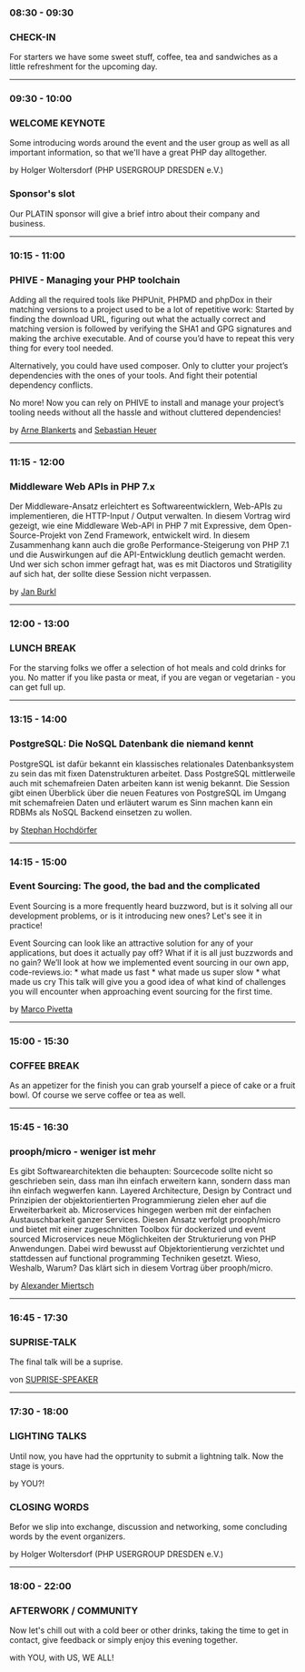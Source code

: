 <div class="schedule">
	<div class="row">
		<div class="col-xs-12 col-sm-4 col-md-3">
			<h3>08:30 - 09:30</h3>	
		</div>
		<div class="col-xs-12 col-sm-8 col-md-9">
			<h3>CHECK-IN</h3>
			<p class="text-muted">
				For starters we have some sweet stuff, coffee, tea and sandwiches as a little refreshment for the upcoming day. 
			</p>
		</div>
	</div>
	<hr class="blockspace">
	<div class="row">
		<div class="col-xs-12 col-sm-4 col-md-3">
			<h3>09:30 - 10:00</h3>	
		</div>
		<div class="col-xs-12 col-sm-8 col-md-9">
			<h3>WELCOME KEYNOTE</h3>
			<p>
				Some introducing words around the event and the user group as well as all important information, so that we'll have a great PHP day alltogether.	
			</p>
			<p class="text-muted">by Holger Woltersdorf (PHP USERGROUP DRESDEN e.V.)</p>
			<h3>Sponsor's slot</h3>
			<p>
				Our PLATIN sponsor will give a brief intro about their company and business.
			</p>
		</div>
	</div>
	<hr class="blockspace">
	<div class="row">
		<div class="col-xs-12 col-sm-4 col-md-3">
			<h3>10:15 - 11:00</h3>	
		</div>
		<div class="col-xs-12 col-sm-8 col-md-9">
			<h3 id="phive">PHIVE - Managing your PHP toolchain</h3>
			<p>
				Adding all the required tools like PHPUnit, PHPMD and phpDox in their matching versions to a project used to be a lot of repetitive work: 
				Started by finding the download URL, figuring out what the actually correct and matching version is followed by verifying the SHA1 and GPG 
				signatures and making the archive executable. And of course you’d have to repeat this very thing for every tool needed.
			</p>
			<p>
				Alternatively, you could have used composer. Only to clutter your project’s dependencies with the ones of your tools. 
				And fight their potential dependency conflicts.
			</p>
			<p>
				No more! Now you can rely on PHIVE to install and manage your project’s 
				tooling needs without all the hassle and without cluttered dependencies!
			</p>
			<p class="text-muted">
				by <a href="@baseUrl@/phpdd17/speaker.html#arne-blankerts">Arne Blankerts</a> 
				and <a href="@baseUrl@/phpdd17/speaker.html#sebastian-heuer">Sebastian Heuer</a>
			</p>
		</div>
	</div>
	<hr class="blockspace">
	<div class="row">
		<div class="col-xs-12 col-sm-4 col-md-3">
			<h3>11:15 - 12:00</h3>	
		</div>
		<div class="col-xs-12 col-sm-8 col-md-9">
			<h3 id="middleware-web-apis-in-php-7">Middleware Web APIs in PHP 7.x</h3>
			<p>
				Der Middleware-Ansatz erleichtert es Softwareentwicklern, Web-APIs zu implementieren, die HTTP-Input / Output verwalten. 
				In diesem Vortrag wird gezeigt, wie eine Middleware Web-API in PHP 7 mit Expressive, dem Open-Source-Projekt von Zend Framework, entwickelt wird. 
				In diesem Zusammenhang kann auch die große Performance-Steigerung von PHP 7.1 und die Auswirkungen auf die API-Entwicklung deutlich gemacht werden. 
				Und wer sich schon immer gefragt hat, was es mit Diactoros und Stratigility auf sich hat, der sollte diese Session nicht verpassen.
			</p>
			<p class="text-muted">by <a href="@baseUrl@/phpdd17/speaker.html#jan-burkl">Jan Burkl</a></p>
		</div>
	</div>
	<hr class="blockspace">
	<div class="row">
		<div class="col-xs-12 col-sm-4 col-md-3">
			<h3>12:00 - 13:00</h3>	
		</div>
		<div class="col-xs-12 col-sm-8 col-md-9">
			<h3>LUNCH BREAK</h3>
			<p class="text-muted">
				For the starving folks we offer a selection of hot meals and cold drinks for you. 
				No matter if you like pasta or meat, if you are vegan or vegetarian - you can get full up. 
			</p>
		</div>
	</div>
	<hr class="blockspace">
	<div class="row">
		<div class="col-xs-12 col-sm-4 col-md-3">
			<h3>13:15 - 14:00</h3>	
		</div>
		<div class="col-xs-12 col-sm-8 col-md-9">
			<h3 id="postgresql">PostgreSQL: Die NoSQL Datenbank die niemand kennt</h3>
			<p>
				PostgreSQL ist dafür bekannt ein klassisches
				relationales Datenbanksystem zu sein das mit fixen Datenstrukturen
				arbeitet. Dass PostgreSQL mittlerweile auch mit schemafreien Daten
				arbeiten kann ist wenig bekannt. Die Session gibt einen Überblick über
				die neuen Features von PostgreSQL im Umgang mit schemafreien Daten und
				erläutert warum es Sinn machen kann ein RDBMs als NoSQL Backend
				einsetzen zu wollen.
			</p>
			<p class="text-muted">by <a href="@baseUrl@/phpdd17/speaker.html#stephan-hochdoerfer">Stephan Hochdörfer</a></p>
		</div>
	</div>
	<hr class="blockspace">
	<div class="row">
		<div class="col-xs-12 col-sm-4 col-md-3">
			<h3>14:15 - 15:00</h3>	
		</div>
		<div class="col-xs-12 col-sm-8 col-md-9">
			<h3 id="middleware-web-apis-in-php-7">Event Sourcing: The good, the bad and the complicated</h3>
			<p>
				Event Sourcing is a more frequently heard buzzword, but is it solving all our development problems, or is it introducing new ones? Let's see it in practice!
			</p>
			<p>
                Event Sourcing can look like an attractive solution for any of your applications, but does it actually pay off? What if it is all just buzzwords and no gain? 
                We’ll look at how we implemented event sourcing in our own app, code-reviews.io: * what made us fast * what made us super slow * what made us cry 
                This talk will give you a good idea of what kind of challenges you will encounter when approaching event sourcing for the first time.
			</p>
			<p class="text-muted">by <a href="@baseUrl@/phpdd17/speaker.html#marco-pivetta">Marco Pivetta</a></p>
		</div>
	</div>
	<hr class="blockspace">
	<div class="row">
		<div class="col-xs-12 col-sm-4 col-md-3">
			<h3>15:00 - 15:30</h3>	
		</div>
		<div class="col-xs-12 col-sm-8 col-md-9">
			<h3>COFFEE BREAK</h3>
			<p class="text-muted">
				As an appetizer for the finish you can grab yourself a piece of cake or a fruit bowl. Of course we serve coffee or tea as well.
			</p>
		</div>
	</div>
	<hr class="blockspace">
	<div class="row">
		<div class="col-xs-12 col-sm-4 col-md-3">
			<h3>15:45 - 16:30</h3>	
		</div>
		<div class="col-xs-12 col-sm-8 col-md-9">
			<h3 id="prooph-micro-weniger-ist-mehr">prooph/micro - weniger ist mehr</h3>
			<p>Es gibt Softwarearchitekten die behaupten: Sourcecode sollte nicht so geschrieben sein, dass man ihn einfach erweitern kann, sondern dass man ihn einfach wegwerfen kann.
               Layered Architecture, Design by Contract und Prinzipien der objektorientierten Programmierung zielen eher auf die Erweiterbarkeit ab. Microservices hingegen werben mit der einfachen Austauschbarkeit
               ganzer Services. Diesen Ansatz verfolgt prooph/micro und bietet mit einer zugeschnitten Toolbox für dockerized und event sourced Microservices neue Möglichkeiten der Strukturierung von PHP Anwendungen. Dabei wird bewusst auf Objektorientierung verzichtet und stattdessen auf functional programming Techniken gesetzt. Wieso, Weshalb, Warum? Das klärt sich in diesem Vortrag über prooph/micro.</p>
			<p class="text-muted">by <a href="@baseUrl@/phpdd17/speakers.html#alexander-miertsch">Alexander Miertsch</a></p>
		</div>
	</div>
	<hr class="blockspace">
	<div class="row">
		<div class="col-xs-12 col-sm-4 col-md-3">
			<h3>16:45 - 17:30</h3>	
		</div>
		<div class="col-xs-12 col-sm-8 col-md-9">
			<h3>SUPRISE-TALK</h3>
			<p>
				The final talk will be a suprise.
			</p>
			<p class="text-muted">von <a href="@baseUrl@/phpdd17/speaker.html#suprise">SUPRISE-SPEAKER</a></p>
		</div>
	</div>
	<hr class="blockspace">
	<div class="row">
		<div class="col-xs-12 col-sm-4 col-md-3">
			<h3>17:30 - 18:00</h3>	
		</div>
		<div class="col-xs-12 col-sm-8 col-md-9">
			<h3>LIGHTING TALKS</h3>
			<p>
				Until now, you have had the opprtunity to submit a lightning talk. Now the stage is yours.
			</p>
			<p class="text-muted">by YOU?!</p>
			<h3>CLOSING WORDS</h3>
			<p>
				Befor we slip into exchange, discussion and networking, some concluding words by the event organizers. 
			</p>
			<p class="text-muted">by Holger Woltersdorf (PHP USERGROUP DRESDEN e.V.)</p>
		</div>
	</div>
	<hr class="blockspace">
	<div class="row">
		<div class="col-xs-12 col-sm-4 col-md-3">
			<h3>18:00 - 22:00</h3>	
		</div>
		<div class="col-xs-12 col-sm-8 col-md-9">
			<h3>AFTERWORK / COMMUNITY</h3>
			<p>
				Now let's chill out with a cold beer or other drinks, taking the time to get in contact, give feedback or simply enjoy this evening together.
			</p>
			<span class="text-muted">with YOU, with US, WE ALL!</span>
		</div>
	</div>
</div>
